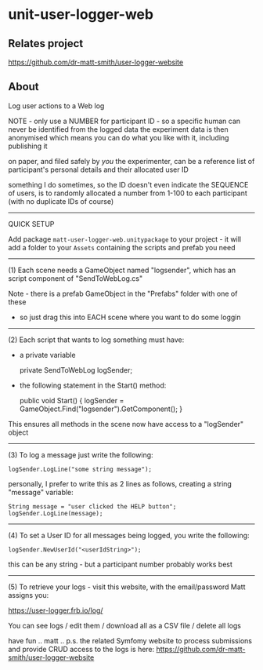 # unit-user-logger-web

## Relates project

https://github.com/dr-matt-smith/user-logger-website

## About

Log user actions to a Web log

NOTE - only use a NUMBER for participant ID - so a specific human can never be identified from the logged data
the experiment data is then anonymised which means you can do what you like with it, including publishing it

on paper, and filed safely by _you_ the experimenter, can be a reference list of participant's personal details and their allocated user ID

something I do sometimes, so the ID doesn't even indicate the SEQUENCE of users, is to randomly allocated a number from 1-100 to each participant
(with no duplicate IDs of course)

--------
QUICK SETUP

Add package `matt-user-logger-web.unitypackage` to your project - it will add a folder to your `Assets` containing the scripts and prefab you need


--------
(1) Each scene needs a GameObject named "logsender", which has an script component of "SendToWebLog.cs"

Note - there is a prefab GameObject in the "Prefabs" folder with one of these
- so just drag this into EACH scene where you want to do some loggin

--------
(2) Each script that wants to log something must have:

- a private variable

	private SendToWebLog logSender;
	
- the following statement in the Start() method:

	public void Start()
	{
		logSender = GameObject.Find("logsender").GetComponent<SendToWebLog>();
	}


This ensures all methods in the scene now have access to a "logSender" object

--------
(3) To log a message just write the following:

	logSender.LogLine("some string message");

personally, I prefer to write this as 2 lines as follows, creating a string "message" variable:

	String message = "user clicked the HELP button";
	logSender.LogLine(message);
		
--------
(4) To set a User ID for all messages being logged, you write the following:

	logSender.NewUserId("<userIdString>");
	
this can be any string - but a participant number probably works best


--------
(5) To retrieve your logs - visit this website, with the email/password Matt assigns you:

https://user-logger.frb.io/log/

You can see logs / edit them / download all as a CSV file / delete all logs


have fun .. matt ..
p.s.
the related Symfomy website to process submissions and provide CRUD access to the logs is here:
https://github.com/dr-matt-smith/user-logger-website

